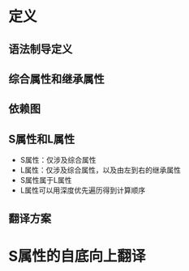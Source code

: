 # 定义

## 语法制导定义

## 综合属性和继承属性

## 依赖图

## S属性和L属性

- S属性：仅涉及综合属性
- L属性：仅涉及综合属性，以及由左到右的继承属性
- S属性属于L属性
- L属性可以用深度优先遍历得到计算顺序

## 翻译方案

# S属性的自底向上翻译

